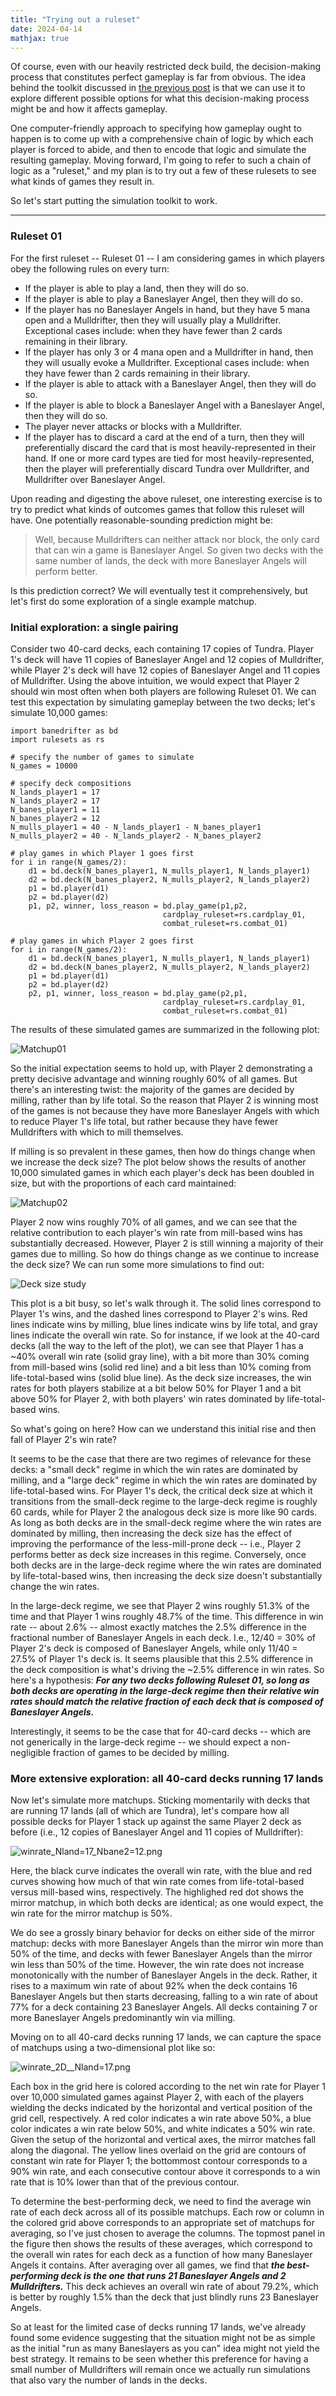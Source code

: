 ```yaml
---
title: "Trying out a ruleset"
date: 2024-04-14
mathjax: true
---
```


Of course, even with our heavily restricted deck build, the decision-making process that constitutes perfect gameplay is far from obvious.  The idea behind the toolkit discussed in [the previous post](https://dpesce.github.io/banedrifter/2024/04/06/simulations.html) is that we can use it to explore different possible options for what this decision-making process might be and how it affects gameplay.

One computer-friendly approach to specifying how gameplay ought to happen is to come up with a comprehensive chain of logic by which each player is forced to abide, and then to encode that logic and simulate the resulting gameplay.  Moving forward, I'm going to refer to such a chain of logic as a "ruleset," and my plan is to try out a few of these rulesets to see what kinds of games they result in.

So let's start putting the simulation toolkit to work.

***

### Ruleset 01

For the first ruleset -- Ruleset 01 -- I am considering games in which players obey the following rules on every turn:

- If the player is able to play a land, then they will do so.
- If the player is able to play a Baneslayer Angel, then they will do so.
- If the player has no Baneslayer Angels in hand, but they have 5 mana open and a Mulldrifter, then they will usually play a Mulldrifter.  Exceptional cases include: when they have fewer than 2 cards remaining in their library.
- If the player has only 3 or 4 mana open and a Mulldrifter in hand, then they will usually evoke a Mulldrifter.  Exceptional cases include: when they have fewer than 2 cards remaining in their library.
- If the player is able to attack with a Baneslayer Angel, then they will do so.
- If the player is able to block a Baneslayer Angel with a Baneslayer Angel, then they will do so.
- The player never attacks or blocks with a Mulldrifter.
- If the player has to discard a card at the end of a turn, then they will preferentially discard the card that is most heavily-represented in their hand.  If one or more card types are tied for most heavily-represented, then the player will preferentially discard Tundra over Mulldrifter, and Mulldrifter over Baneslayer Angel.

Upon reading and digesting the above ruleset, one interesting exercise is to try to predict what kinds of outcomes games that follow this ruleset will have.  One potentially reasonable-sounding prediction might be:

> Well, because Mulldrifters can neither attack nor block, the only card that can win a game is Baneslayer Angel.  So given two decks with the same number of lands, the deck with more Baneslayer Angels will perform better.

Is this prediction correct?  We will eventually test it comprehensively, but let's first do some exploration of a single example matchup.

### Initial exploration: a single pairing

Consider two 40-card decks, each containing 17 copies of Tundra.  Player 1's deck will have 11 copies of Baneslayer Angel and 12 copies of Mulldrifter, while Player 2's deck will have 12 copies of Baneslayer Angel and 11 copies of Mulldrifter.  Using the above intuition, we would expect that Player 2 should win most often when both players are following Ruleset 01.  We can test this expectation by simulating gameplay between the two decks; let's simulate 10,000 games:

```
import banedrifter as bd
import rulesets as rs

# specify the number of games to simulate
N_games = 10000

# specify deck compositions
N_lands_player1 = 17
N_lands_player2 = 17
N_banes_player1 = 11
N_banes_player2 = 12
N_mulls_player1 = 40 - N_lands_player1 - N_banes_player1
N_mulls_player2 = 40 - N_lands_player2 - N_banes_player2

# play games in which Player 1 goes first
for i in range(N_games/2):
    d1 = bd.deck(N_banes_player1, N_mulls_player1, N_lands_player1)
    d2 = bd.deck(N_banes_player2, N_mulls_player2, N_lands_player2)
    p1 = bd.player(d1)
    p2 = bd.player(d2)
    p1, p2, winner, loss_reason = bd.play_game(p1,p2,
                                  cardplay_ruleset=rs.cardplay_01,
                                  combat_ruleset=rs.combat_01)

# play games in which Player 2 goes first
for i in range(N_games/2):
    d1 = bd.deck(N_banes_player1, N_mulls_player1, N_lands_player1)
    d2 = bd.deck(N_banes_player2, N_mulls_player2, N_lands_player2)
    p1 = bd.player(d1)
    p2 = bd.player(d2)
    p2, p1, winner, loss_reason = bd.play_game(p2,p1,
                                  cardplay_ruleset=rs.cardplay_01,
                                  combat_ruleset=rs.combat_01)
```

The results of these simulated games are summarized in the following plot:

![Matchup01](https://upload.wikimedia.org/wikipedia/commons/1/11/BlackDot.svg "Matchup01")

So the initial expectation seems to hold up, with Player 2 demonstrating a pretty decisive advantage and winning roughly 60% of all games.  But there's an interesting twist: the majority of the games are decided by milling, rather than by life total.  So the reason that Player 2 is winning most of the games is not because they have more Baneslayer Angels with which to reduce Player 1's life total, but rather because they have fewer Mulldrifters with which to mill themselves.

If milling is so prevalent in these games, then how do things change when we increase the deck size?  The plot below shows the results of another 10,000 simulated games in which each player's deck has been doubled in size, but with the proportions of each card maintained:

![Matchup02](https://upload.wikimedia.org/wikipedia/commons/1/11/BlackDot.svg "Matchup02")

Player 2 now wins roughly 70% of all games, and we can see that the relative contribution to each player's win rate from mill-based wins has substantially decreased.  However, Player 2 is still winning a majority of their games due to milling.  So how do things change as we continue to increase the deck size?  We can run some more simulations to find out:

![Deck size study](https://upload.wikimedia.org/wikipedia/commons/1/11/BlackDot.svg "Deck size study")

This plot is a bit busy, so let's walk through it.  The solid lines correspond to Player 1's wins, and the dashed lines correspond to Player 2's wins.  Red lines indicate wins by milling, blue lines indicate wins by life total, and gray lines indicate the overall win rate.  So for instance, if we look at the 40-card decks (all the way to the left of the plot), we can see that Player 1 has a ~40% overall win rate (solid gray line), with a bit more than 30% coming from mill-based wins (solid red line) and a bit less than 10% coming from life-total-based wins (solid blue line).  As the deck size increases, the win rates for both players stabilize at a bit below 50% for Player 1 and a bit above 50% for Player 2, with both players' win rates dominated by life-total-based wins.

So what's going on here?  How can we understand this initial rise and then fall of Player 2's win rate?

It seems to be the case that there are two regimes of relevance for these decks: a "small deck" regime in which the win rates are dominated by milling, and a "large deck" regime in which the win rates are dominated by life-total-based wins.  For Player 1's deck, the critical deck size at which it transitions from the small-deck regime to the large-deck regime is roughly 60 cards, while for Player 2 the analogous deck size is more like 90 cards.  As long as both decks are in the small-deck regime where the win rates are dominated by milling, then increasing the deck size has the effect of improving the performance of the less-mill-prone deck -- i.e., Player 2 performs better as deck size increases in this regime.  Conversely, once both decks are in the large-deck regime where the win rates are dominated by life-total-based wins, then increasing the deck size doesn't substantially change the win rates.

In the large-deck regime, we see that Player 2 wins roughly 51.3% of the time and that Player 1 wins roughly 48.7% of the time.  This difference in win rate -- about 2.6% -- almost exactly matches the 2.5% difference in the fractional number of Baneslayer Angels in each deck.  I.e., 12/40 = 30% of Player 2's deck is composed of Baneslayer Angels, while only 11/40 = 27.5% of Player 1's deck is.  It seems plausible that this 2.5% difference in the deck composition is what's driving the ~2.5% difference in win rates.  So here's a hypothesis: ***For any two decks following Ruleset 01, so long as both decks are operating in the large-deck regime then their relative win rates should match the relative fraction of each deck that is composed of Baneslayer Angels.***

Interestingly, it seems to be the case that for 40-card decks -- which are not generically in the large-deck regime -- we should expect a non-negligible fraction of games to be decided by milling.

### More extensive exploration: all 40-card decks running 17 lands

Now let's simulate more matchups.  Sticking momentarily with decks that are running 17 lands (all of which are Tundra), let's compare how all possible decks for Player 1 stack up against the same Player 2 deck as before (i.e., 12 copies of Baneslayer Angel and 11 copies of Mulldrifter):

![winrate_Nland=17_Nbane2=12.png](https://upload.wikimedia.org/wikipedia/commons/1/11/BlackDot.svg "winrate_Nland=17_Nbane2=12.png")

Here, the black curve indicates the overall win rate, with the blue and red curves showing how much of that win rate comes from life-total-based versus mill-based wins, respectively.  The highlighed red dot shows the mirror matchup, in which both decks are identical; as one would expect, the win rate for the mirror matchup is 50%.

We do see a grossly binary behavior for decks on either side of the mirror matchup: decks with more Baneslayer Angels than the mirror win more than 50% of the time, and decks with fewer Baneslayer Angels than the mirror win less than 50% of the time.  However, the win rate does not increase monotonically with the number of Baneslayer Angels in the deck.  Rather, it rises to a maximum win rate of about 92% when the deck contains 16 Baneslayer Angels but then starts decreasing, falling to a win rate of about 77% for a deck containing 23 Baneslayer Angels.  All decks containing 7 or more Baneslayer Angels predominantly win via milling.

Moving on to all 40-card decks running 17 lands, we can capture the space of matchups using a two-dimensional plot like so:

![winrate_2D__Nland=17.png](https://upload.wikimedia.org/wikipedia/commons/1/11/BlackDot.svg "winrate_2D__Nland=17.png")

Each box in the grid here is colored according to the net win rate for Player 1 over 10,000 simulated games against Player 2, with each of the players wielding the decks indicated by the horizontal and vertical position of the grid cell, respectively.  A red color indicates a win rate above 50%, a blue color indicates a win rate below 50%, and white indicates a 50% win rate.  Given the setup of the horizontal and vertical axes, the mirror matches fall along the diagonal.  The yellow lines overlaid on the grid are contours of constant win rate for Player 1; the bottommost contour corresponds to a 90% win rate, and each consecutive contour above it corresponds to a win rate that is 10% lower than that of the previous contour.

To determine the best-performing deck, we need to find the average win rate of each deck across all of its possible matchups.  Each row or column in the colored grid above corresponds to an appropriate set of matchups for averaging, so I've just chosen to average the columns.  The topmost panel in the figure then shows the results of these averages, which correspond to the overall win rates for each deck as a function of how many Baneslayer Angels it contains.  After averaging over all games, we find that ***the best-performing deck is the one that runs 21 Baneslayer Angels and 2 Mulldrifters.***  This deck achieves an overall win rate of about 79.2%, which is better by roughly 1.5% than the deck that just blindly runs 23 Baneslayer Angels.

So at least for the limited case of decks running 17 lands, we've already found some evidence suggesting that the situation might not be as simple as the initial "run as many Baneslayers as you can" idea might not yield the best strategy.  It remains to be seen whether this preference for having a small number of Mulldrifters will remain once we actually run simulations that also vary the number of lands in the decks.


